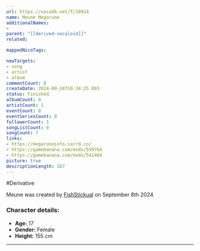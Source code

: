 ```yaml
---
url: https://vocadb.net/T/10914
name: Meune Megarune
additionalNames: 
- 
parent: "[[derived-vocaloid]]"
related:

mappedNicoTags:

newTargets:
- song
- artist
- album
commentCount: 0
createDate: 2024-09-24T19:34:25.893
status: Finished
albumCount: 0
artistCount: 1
eventCount: 0
eventSeriesCount: 0
followerCount: 1
songListCount: 0
songCount: 7
links: 
- https://megaruneinfo.carrd.co/
- https://gamebanana.com/mods/559764
- https://gamebanana.com/mods/541404
picture: true
descriptionLength: 167
---
```


#Derivative

Meune was created by [FishStickual](https://vocadb.net/Ar/144438) 
on September 8th 2024
### Character details:
- **Age:** 17
- **Gender:** Female
- **Height:** 155 cm

---


